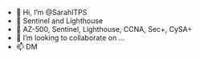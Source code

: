 - 👋 Hi, I’m @SarahITPS
- 👀 Sentinel and Lighthouse
- 🌱 AZ-500, Sentinel, Lighthouse, CCNA, Sec+, CySA+
- 💞️ I’m looking to collaborate on ...
- 📫 DM

<!---
SarahITPS/SarahITPS is a ✨ special ✨ repository because its `README.md` (this file) appears on your GitHub profile.
You can click the Preview link to take a look at your changes.
--->
